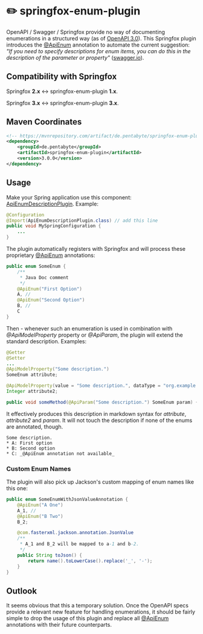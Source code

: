 # ✏️ springfox-enum-plugin

OpenAPI / Swagger / Springfox provide no way of documenting enumerations in a structured way (as of [OpenAPI 3.0](https://github.com/OAI/OpenAPI-Specification/blob/master/versions/3.0.0.md)). This Springfox plugin introduces the [@ApiEnum](src/main/java/de/pentabyte/springfox/ApiEnum.java) annotation to automate the current suggestion: _"If you need to specify descriptions for enum items, you can do this in the description of the parameter or property"_ ([swagger.io](https://swagger.io/docs/specification/data-models/enums/)).

## Compatibility with Springfox

Springfox **2.x** <-> springfox-enum-plugin **1.x**.

Springfox **3.x** <-> springfox-enum-plugin **3.x**.

## Maven Coordinates

```xml
<!-- https://mvnrepository.com/artifact/de.pentabyte/springfox-enum-plugin -->
<dependency>
    <groupId>de.pentabyte</groupId>
    <artifactId>springfox-enum-plugin</artifactId>
    <version>3.0.0</version>
</dependency>
```

## Usage

Make your Spring application use this component: [ApiEnumDescriptionPlugin](src/main/java/de/pentabyte/springfox/ApiEnumDescriptionPlugin.java). Example:

```java
@Configuration
@Import(ApiEnumDescriptionPlugin.class) // add this line
public void MySpringConfiguration {
	...
}
```

The plugin automatically registers with Springfox and will process these proprietary [@ApiEnum](src/main/java/de/pentabyte/springfox/ApiEnum.java) annotations:

```java
public enum SomeEnum {
	/**
	 * Java Doc comment
	 */
	@ApiEnum("First Option")
	A, //
	@ApiEnum("Second Option")
	B, //
	C
}
```

Then - whenever such an enumeration is used in combination with _@ApiModelProperty_ property or _@ApiParam_, the plugin will extend the standard description. Examples:

```java
@Getter
@Setter
...
@ApiModelProperty("Some description.")
SomeEnum attribute;

@ApiModelProperty(value = "Some description.", dataType = "org.example.SomeEnum")
Integer attribute2;

public void someMethod(@ApiParam("Some description.") SomeEnum param) { ... }
```

It effectively produces this description in markdown syntax for _attribute_, _attribute2_ and _param_. It will not touch the description if none of the enums are annotated, though.

```
Some description.
* A: First option
* B: Second option
* C: _@ApiEnum annotation not available_
```

### Custom Enum Names

The plugin will also pick up Jackson's custom mapping of enum names like this one:

```java
public enum SomeEnumWithJsonValueAnnotation {
    @ApiEnum("A One")
    A_1, //
    @ApiEnum("B Two")
    B_2;

    @com.fasterxml.jackson.annotation.JsonValue
    /**
     * A_1 and B_2 will be mapped to a-1 and b-2.
     */
    public String toJson() {
        return name().toLowerCase().replace('_', '-');
    }
}
```

## Outlook

It seems obvious that this a temporary solution. Once the OpenAPI specs provide a relevant new feature for handling enumerations, it should be fairly simple to drop the usage of this plugin and replace all [@ApiEnum](src/main/java/de/pentabyte/springfox/ApiEnum.java) annotations with their future counterparts.
